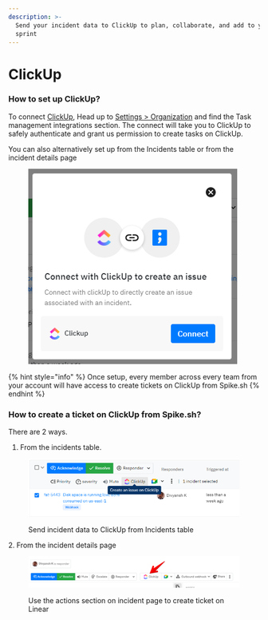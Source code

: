 ```yaml
---
description: >-
  Send your incident data to ClickUp to plan, collaborate, and add to your next
  sprint
---
```


# ClickUp

### How to set up ClickUp?

To connect [ClickUp](https://clickup.com), Head up to [Settings > Organization](https://app.spike.sh/settings/general/organisation) and find the Task management integrations section. The connect will take you to ClickUp to safely authenticate and grant us permission to create tasks on ClickUp.&#x20;

You can also alternatively set up from the Incidents table or from the incident details page

<figure><img src="../../.gitbook/assets/image (9) (1).png" alt=""><figcaption></figcaption></figure>

{% hint style="info" %}
Once setup, every member across every team from your account will have access to create tickets on ClickUp from Spike.sh
{% endhint %}

### How to create a ticket on ClickUp from Spike.sh?

There are 2 ways.&#x20;

1. From the incidents table.&#x20;

<figure><img src="../../.gitbook/assets/image (4).png" alt=""><figcaption><p>Send incident data to ClickUp from Incidents table</p></figcaption></figure>

&#x20; 2\. From the incident details page

<figure><img src="../../.gitbook/assets/clickup.png" alt=""><figcaption><p>Use the actions section on incident page to create ticket on Linear</p></figcaption></figure>





